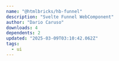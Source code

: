 ```yaml
---
name: "@htmlbricks/hb-funnel"
description: "Svelte Funnel WebComponent"
author: "Dario Caruso"
downloads: 4
dependents: 2
updated: "2025-03-09T03:10:42.062Z"
tags: 
  - ui
---
```

